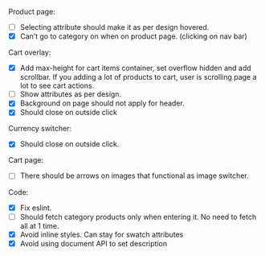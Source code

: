 Product page:

- [ ] Selecting attribute should make it as per design hovered.
- [x] Can’t go to category on when on product page. (clicking on nav bar)

Cart overlay:

- [x] Add max-height for cart items container, set overflow hidden and add scrollbar. If you adding a lot of products to cart, user is scrolling page a lot to see cart actions.
- [ ] Show attributes as per design.
- [x] Background on page should not apply for header.
- [x] Should close on outside click

Currency switcher:

- [x] Should close on outside click.

Cart page:

- [ ] There should be arrows on images that functional as image switcher.

Code:

- [x] Fix eslint.
- [ ] Should fetch category products only when entering it. No need to fetch all at 1 time.
- [x] Avoid inline styles. Can stay for swatch attributes
- [x] Avoid using document API to set description
